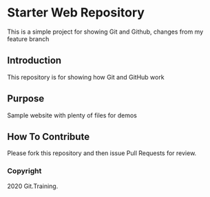 # Starter Web Repository

This is a simple project for showing Git and Github, changes from my feature branch

## Introduction

This repository is for showing how Git and GitHub work

## Purpose

Sample website with plenty of files for demos

## How To Contribute

Please fork this repository and then issue Pull Requests for review.

### Copyright

2020 Git.Training.